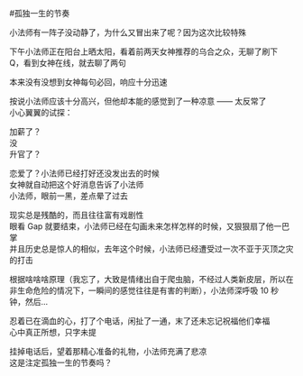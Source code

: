 #孤独一生的节奏


小法师有一阵子没动静了，为什么又冒出来了呢？因为这次比较特殊   

下午小法师正在阳台上晒太阳，看着前两天女神推荐的乌合之众，无聊了刷下 Q，看到女神在线，就去聊了两句  

本来没有没想到女神每句必回，响应十分迅速  

按说小法师应该十分高兴，但他却本能的感觉到了一种凉意 —— 太反常了  
小心翼翼的试探：  

加薪了？  
没  
升官了？  

恋爱了？小法师已经打好还没发出去的时候  
女神就自动把这个好消息告诉了小法师  
小法师，眼前一黑，差点晕了过去    

现实总是残酷的，而且往往富有戏剧性  
眼看 Gap 就要结束，小法师已经在勾画未来怎样怎样的时候，又狠狠扇了他一巴掌    
并且历史总是惊人的相似，去年这个时候，小法师已经遭受过一次不亚于灭顶之灾的打击    

根据啥啥啥原理（我忘了，大致是情绪出自于爬虫脑，不经过人类新皮层，所以在非生命危险的情况下，一瞬间的感觉往往是有害的判断），小法师深呼吸 10 秒钟，然后...

忍着已在滴血的心，打了个电话，闲扯了一通，末了还未忘记祝福他们幸福  
心中真正所想，只字未提  

挂掉电话后，望着那精心准备的礼物，小法师充满了悲凉  
这是注定孤独一生的节奏吗？  
